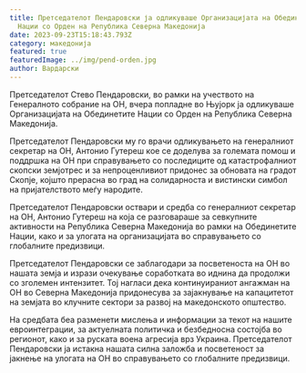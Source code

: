 ```yaml
---
title: Претседателот Пендаровски ја одликуваше Организацијата на Обединетите
  Нации со Орден на Република Северна Македонија
date: 2023-09-23T15:18:43.793Z
category: македонија
featured: true
featuredImage: ../img/pend-orden.jpg
author: Вардарски
---
```

<!--StartFragment-->

Претседателот Стево Пендаровски, во рамки на учеството на Генералното собрание на ОН, вчера попладне во Њујорк ја одликуваше Организацијата на Обединетите Нации со Орден на Република Северна Македонија.

Претседателот Пендаровски му го врачи одликувањето на генералниот секретар на ОН, Антонио Гутереш кое се доделува за големата помош и поддршка на ОН при справувањето со последиците од катастрофалниот скопски земјотрес и за непроценливиот придонес за обновата на градот Скопје, којшто прерасна во град на солидарноста и вистински симбол на пријателството меѓу народите.

Претседателот Пендаровски оствари и средба со генералниот секретар на ОН, Антонио Гутереш на која се разговараше за севкупните активности на Република Северна Македонија во рамки на Обединетите Нации, како и за улогата на организацијата во справувањето со глобалните предизвици.

Претседателот Пендаровски се заблагодари за посветеноста на ОН во нашата земја и изрази очекување соработката во иднина да продолжи со зголемен интензитет. Тој нагласи дека континуираниот ангажман на ОН во Северна Македонија придонесува за зајакнување на капацитетот на земјата во клучните сектори за развој на македонското општество.

На средбата беа разменети мислења и информации за текот на нашите евроинтеграции, за актуелната политичка и безбедносна состојба во регионот, како и за руската воена агресија врз Украина. Претседателот Пендаровски ја истакна нашата силна заложба и посветеност за јакнење на улогата на ОН во справувањето со глобалните предизвици.

<!--EndFragment-->